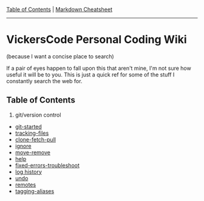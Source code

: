[Table of Contents](../README.md) | [Markdown Cheatsheet](/Markdown%20Cheatsheet.md)
___
# VickersCode Personal Coding Wiki
(because I want a concise place to search)

If a pair of eyes happen to fall upon this that aren't mine, I'm not sure how useful it will be to you. This is just a quick ref for some of the stuff I constantly search the web for. 
## Table of Contents
1. git/version control
  - [git-started](git-started.md) 
  - [tracking-files](tracking-files.md)
  - [clone-fetch-pull](clone-fetch-pull.md)
  - [ignore](ignore.md)
  - [move-remove](move-remove.md)
  - [help](help.md)
  - [fixed-errors-troubleshoot](fixed-errors-troubleshoot.md)
  - [log history](log-history.md)
  - [undo](undo.md)
  - [remotes](remotes.md)
  - [tagging-aliases](tagging-aliases.md)



